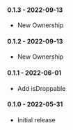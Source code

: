 #### 0.1.3 - 2022-09-13
* New Ownership
#### 0.1.2 - 2022-09-13
* New Ownership
#### 0.1.1 - 2022-06-01
* Add isDroppable
#### 0.1.0 - 2022-05-31
* Initial release